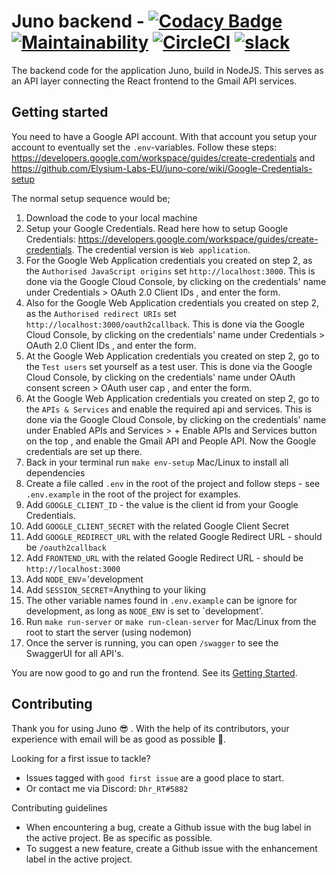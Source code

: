 # Juno backend - [![Codacy Badge](https://app.codacy.com/project/badge/Grade/bd0d77d77497483dae29b0360594c0fe)](https://www.codacy.com/gh/Elysium-Labs-EU/juno-backend-service/dashboard?utm_source=github.com&utm_medium=referral&utm_content=Elysium-Labs-EU/juno-backend-service&utm_campaign=Badge_Grade) [![Maintainability](https://api.codeclimate.com/v1/badges/ca475727f33352dffbfb/maintainability)](https://codeclimate.com/github/Elysium-Labs-EU/juno-backend-service/maintainability) [![CircleCI](https://circleci.com/gh/Elysium-Labs-EU/juno-backend-service/tree/main.svg?style=svg)](https://circleci.com/gh/Elysium-Labs-EU/juno-backend-service/tree/main) [![slack](https://img.shields.io/badge/Slack-Community-important)](https://join.slack.com/t/slack-pfs5354/shared_invite/zt-1dnnwr9wn-njkaaxES_sUWywV2~JANjg)

The backend code for the application Juno, build in NodeJS. This serves as an API layer connecting the React frontend to the Gmail API services.

## Getting started

You need to have a Google API account. With that account you setup your account to eventually set the `.env`-variables. Follow these steps: https://developers.google.com/workspace/guides/create-credentials and https://github.com/Elysium-Labs-EU/juno-core/wiki/Google-Credentials-setup

The normal setup sequence would be;

1.  Download the code to your local machine
2.  Setup your Google Credentials. Read here how to setup Google Credentials: https://developers.google.com/workspace/guides/create-credentials. The credential version is `Web application`.
3.  For the Google Web Application credentials you created on step 2, as the `Authorised JavaScript origins` set `http://localhost:3000`. This is done via the Google Cloud Console, by clicking on the credentials' name under Credentials > OAuth 2.0 Client IDs , and enter the form.
4.  Also for the Google Web Application credentials you created on step 2, as the `Authorised redirect URIs` set `http://localhost:3000/oauth2callback`. This is done via the Google Cloud Console, by clicking on the credentials' name under Credentials > OAuth 2.0 Client IDs , and enter the form.
5.  At the Google Web Application credentials you created on step 2, go to the `Test users` set yourself as a test user. This is done via the Google Cloud Console, by clicking on the credentials' name under OAuth consent screen > OAuth user cap , and enter the form.
6.  At the Google Web Application credentials you created on step 2, go to the `APIs & Services` and enable the required api and services. This is done via the Google Cloud Console, by clicking on the credentials' name under Enabled APIs and Services > + Enable APIs and Services button on the top , and enable the Gmail API and People API. Now the Google credentials are set up there.
7.  Back in your terminal run `make env-setup` Mac/Linux to install all dependencies
8.  Create a file called `.env` in the root of the project and follow steps - see `.env.example` in the root of the project for examples.
9.  Add `GOOGLE_CLIENT_ID` - the value is the client id from your Google Credentials.
10. Add `GOOGLE_CLIENT_SECRET` with the related Google Client Secret
11. Add `GOOGLE_REDIRECT_URL` with the related Google Redirect URL - should be `/oauth2callback`
12. Add `FRONTEND_URL` with the related Google Redirect URL - should be `http://localhost:3000`
13. Add `NODE_ENV`='development
14. Add `SESSION_SECRET`=Anything to your liking
15. The other variable names found in `.env.example` can be ignore for development, as long as `NODE_ENV` is set to `development'.
16. Run `make run-server` or `make run-clean-server` for Mac/Linux from the root to start the server (using nodemon)
17. Once the server is running, you can open `/swagger` to see the SwaggerUI for all API's.

You are now good to go and run the frontend. See its [Getting Started](https://github.com/Elysium-Labs-EU/juno-core/blob/main/README.md).

## Contributing

Thank you for using Juno 😎 . With the help of its contributors, your experience with email will be as good as possible 🚀.

Looking for a first issue to tackle?

- Issues tagged with `good first issue` are a good place to start.
- Or contact me via Discord: `Dhr_RT#5882`

Contributing guidelines

- When encountering a bug, create a Github issue with the bug label in the active project. Be as specific as possible.
- To suggest a new feature, create a Github issue with the enhancement label in the active project.
